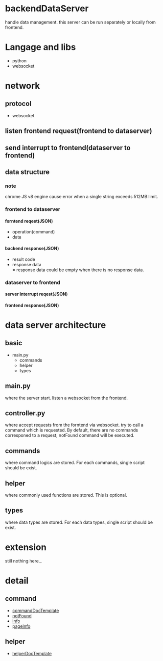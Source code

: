 
# backendDataServer
 handle data management. this server can be run separately or locally from frontend. 

# Langage and libs
- python
- websocket

# network
## protocol
- websocket

## listen frontend request(frontend to dataserver)

## send interrupt to frontend(dataserver to frontend)

## data structure
### note
 chrome JS v8 engine cause error when a single string exceeds 512MB limit.
### frontend to dataserver
#### forntend reqest(JSON)
- operation(command)
- data
#### backend response(JSON)
- result code
- response data  
※ response data could be empty when there is no response data.

### dataserver to frontend
#### server interrupt reqest(JSON)

#### frontend response(JSON)



# data server architecture
## basic
- main.py
    - commands
    - helper
    - types

## main.py
 where the server start. listen a websocket from the frontend.

## controller.py
 where accept requests from the forntend via websocket. try to call a command which is requested. By default, there are no commands corresponed to a request, notFound command will be executed. 

## commands
 where command logics are stored. For each commands, single script should be exist. 

## helper
 where commonly used functions are stored. This is optional.

## types
 where data types are stored. For each data types, single script should be exist.



# extension
 still nothing here...


# detail
## command
- [commandDocTemplate](./basicCommand/commandDocTemplate.md)
- [notFound](./basicCommand/notFound.md)
- [info](./basicCommand/info.md)
- [pageInfo](./basicCommand/pageInfo.md)

## helper
- [helperDocTemplate](./basicHelper/helperDocTemplate.md)